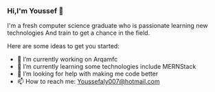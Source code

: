 ### Hi,I'm Youssef 👋
I'm a fresh computer science graduate who is passionate learning new technologies 
And train to get a chance in the field.

Here are some ideas to get you started:

- 🔭 I’m currently working on Arqamfc
- 🌱 I’m currently learning some technologies include MERNStack
- 🤔 I’m looking for help with making me code better
- 📫 How to reach me: Youssefaly007@hotmail.com

